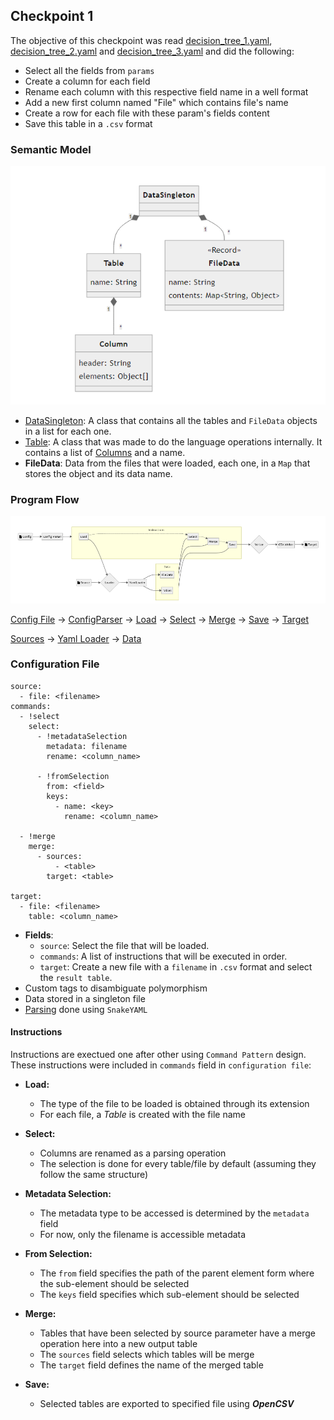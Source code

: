 ## Checkpoint 1

The objective of this checkpoint was read [decision_tree_1.yaml](/test/resources/checkpoint1/data/decision_tree_1.yaml), [decision_tree_2.yaml](/test/resources/checkpoint1/data/decision_tree_2.yaml) and [decision_tree_3.yaml](/test/resources/checkpoint1/data/decision_tree_3.yaml) and did the following:

- Select all the fields from `params`
- Create a column for each field
- Rename each column with this respective field name in a well format
- Add a new first column named "File" which contains file's name
- Create a row for each file with these param's fields content
- Save this table in a `.csv` format 

### Semantic Model

![semantic model](/docs/images/semantic_model_cp1.png)

- [DataSingleton](/src/pt/up/fe/els2023/model/DataContext.java): A class that contains all the tables and `FileData` objects in a list for each one. 
- [Table](/src/pt/up/fe/els2023/model/table/Table.java): A class that was made to do the language operations internally. It contains a list of [Columns](/src/pt/up/fe/els2023/model/table/Column.java) and a name.
- **FileData**: Data from the files that were loaded, each one, in a `Map` that stores the object and its data name.

### Program Flow

![Program Flow](/docs/images/program_flow_cp1.png)

[Config File](/src/resources/checkpoint1/config.yaml) -> [ConfigParser](/src/pt/up/fe/els2023/config/ConfigParser.java) -> [Load](/src/pt/up/fe/els2023/instructions/LoadInstruction.java) -> [Select](/src/pt/up/fe/els2023/instructions/SelectInstruction.java) -> [Merge](/src/pt/up/fe/els2023/instructions/MergeInstruction.java) -> [Save](/src/pt/up/fe/els2023/instructions/SaveInstruction.java) -> [Target](/src/resources/checkpoint1/result.csv)

[Sources](/src/resources/checkpoint1/data/) -> [Yaml Loader](/src/pt/up/fe/els2023/load/YamlLoader.java) -> [Data](/src/pt/up/fe/els2023/model/DataContext.java)

### Configuration File

```
source:
  - file: <filename>
commands:
  - !select
    select:
      - !metadataSelection
        metadata: filename
        rename: <column_name>
        
      - !fromSelection
        from: <field>
        keys:
          - name: <key>
            rename: <column_name>

  - !merge
    merge:
      - sources:
          - <table>
        target: <table>

target:
  - file: <filename>
    table: <column_name>
```
- **Fields**:
    - `source`: Select the file that will be loaded.
    - `commands`: A list of instructions that will be executed in order.
    - `target`: Create a new file with a `filename` in `.csv` format and select the `result table`.
- Custom tags to disambiguate polymorphism
- Data stored in a singleton file
- [Parsing](/src/pt/up/fe/els2023/load/YamlLoader.java) done using `SnakeYAML`

#### Instructions

Instructions are exectued one after other using `Command Pattern` design. These instructions were included in `commands` field in `configuration file`:

- **Load:** 
    - The type of the file to be loaded is obtained through its extension
    - For each file, a *Table* is created with the file name

- **Select:**
    - Columns are renamed as a parsing operation
    - The selection is done for every table/file by default (assuming they follow the same structure)

- **Metadata Selection:**
    - The metadata type to be accessed is determined by the `metadata` field
    - For now, only the filename is accessible metadata

- **From Selection:**
    - The `from` field specifies the path of the parent element form where the sub-element should be selected
    - The `keys` field specifies which sub-element should be selected

- **Merge:** 
    - Tables that have been selected by source parameter have a merge operation here into a new output table
    - The `sources` field selects which tables will be merge
    - The `target` field defines the name of the merged table

- **Save:**
    - Selected tables are exported to specified file using ***OpenCSV***

